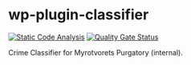 # wp-plugin-classifier

[![Static Code Analysis](https://github.com/myrotvorets/wp-plugin-classifier/actions/workflows/static-code-analysis.yml/badge.svg)](https://github.com/myrotvorets/wp-plugin-classifier/actions/workflows/static-code-analysis.yml)
[![Quality Gate Status](https://sonarcloud.io/api/project_badges/measure?project=myrotvorets_wp-plugin-classifier&metric=alert_status)](https://sonarcloud.io/summary/new_code?id=myrotvorets_wp-plugin-classifier)

Crime Classifier for Myrotvorets Purgatory (internal).
